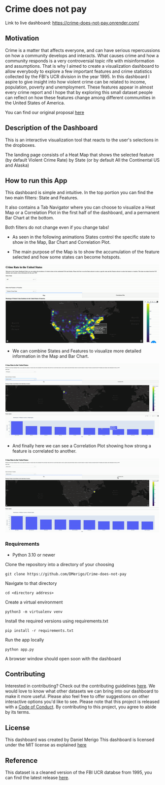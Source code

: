 # Crime does not pay

Link to live dashboard: <https://crime-does-not-pay.onrender.com/>

## Motivation

Crime is a matter that affects everyone, and can have serious repercussions on how a community develops and interacts. What causes crime and how a community responds is a very controversial topic rife with misinformation and assumptions. That is why I aimed to create a visualization dashboard to allow everybody to explore a few important features and crime statistics collected by the FBI's UCR division in the year 1995. In this dashboard I aspire to give insight into how violent crime can be related to income, population, poverty and unemployment. These features appear in almost every crime report and I hope that by exploring this small dataset people can reflect on how these features change among different communities in the United States of America.

You can find our original proposal [here](https://github.com/UBC-MDS/Communites_and_Crime_group8/blob/main/reports/proposal.md)

## Description of the Dashboard

This is an interactive visualization tool that reacts to the user's selections in the dropboxes.

The landing page consists of a Heat Map that shows the selected feature (by default Violent Crime Rate) by State (or by default All the Continental US and Alaska)

## How to run this App

This dashboard is simple and intuitive. In the top portion you can find the two main filters: State and Features.

It also contains a Tab Navigator where you can choose to visualize a Heat Map or a Correlation Plot in the first half of the dashboard, and a permanent Bar Chart at the bottom.

Both filters do not change even if you change tabs!

-   As seen in the following animations States control the specific state to show in the Map, Bar Chart and Correlation Plot.

-   The main purpose of the Map is to show the accumulation of the feature selected and how some states can become hotspots.

![Landing Page](media/landing.gif)

-   We can combine States and Features to visualize more detailed information in the Map and Bar Chart.

![Map and Bar Chart](media/bar_chart.gif)

-   And finally here we can see a Correlation Plot showing how strong a feature is correlated to another.

![](media/correlation_plot.gif)

### Requirements

-   Python 3.10 or newer

Clone the repository into a directory of your choosing

    git clone https://github.com/DMerigo/Crime-does-not-pay

Navigate to that directory

    cd <directory address>

Create a virtual environment

    python3 -m virtualenv venv

Install the required versions using requirements.txt

    pip install -r requirements.txt

Run the app locally

    python app.py

A browser window should open soon with the dashboard

## Contributing

Interested in contributing? Check out the contributing guidelines [here](https://github.com/DMerigo/Crime-does-not-pay/blob/main/CONTRIBUTING). We would love to know what other datasets we can bring into our dashboard to make it more useful. Please also feel free to offer suggestions on other interactive options you'd like to see. Please note that this project is released with a [Code of Conduct](https://github.com/DMerigo/Crime-does-not-pay/blob/main/CODE_OF_CONDUCT). By contributing to this project, you agree to abide by its terms.

## License

This dashboard was created by Daniel Merigo This dashboard is licensed under the MIT license as explained [here](https://github.com/DMerigo/Crime-does-not-pay/blob/main/LICENSE)

## Reference

This dataset is a cleaned version of the FBI UCR databse from 1995, you can find the latest release [here](https://ucr.fbi.gov/crime-in-the-u.s).
